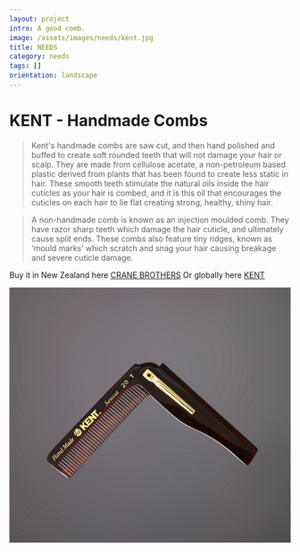 ```yaml
---
layout: project
intro: A good comb.  
image: /assets/images/needs/kent.jpg
title: NEEDS
category: needs
tags: []
orientation: landscape
---
```


# KENT - Handmade Combs

> Kent's handmade combs are saw cut, and then hand polished and buffed to create soft rounded teeth that will not damage your hair or scalp. They are made from cellulose acetate, a non-petroleum based plastic derived from plants that has been found to create less static in hair. These smooth teeth stimulate the natural oils inside the hair cuticles as your hair is combed, and it is this oil that encourages the cuticles on each hair to lie flat creating strong, healthy, shiny hair.

> A non-handmade comb is known as an injection moulded comb. They have razor sharp teeth which damage the hair cuticle, and ultimately cause split ends. These combs also feature tiny ridges, known as ‘mould marks’ which scratch and snag your hair causing breakage and severe cuticle damage.

Buy it in New Zealand here <a href="http://crane-brothers.com/shop/grooming/kent-switchblade-comb-with-clip/" target="_blank">CRANE BROTHERS</a>
Or globally here <a href="http://www.kentbrushes.com/shopexd.asp?id=268&catid=31" target="_blank">KENT</a>

![](/assets/images/needs/kent.jpg)